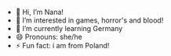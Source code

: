 - 👋 Hi, I’m Nana!
- 👀 I’m interested in games, horror's and blood!
- 🌱 I’m currently learning Germany
- 😄 Pronouns: she/he 
- ⚡ Fun fact: i am from Poland!
